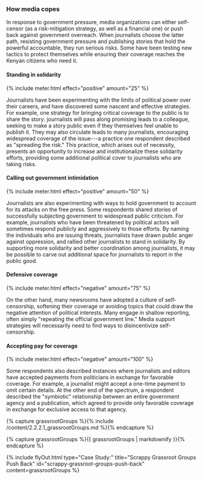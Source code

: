 ### How media copes

In response to government pressure, media organizations can either self-censor (as a risk-mitigation strategy, as well as a financial one) or push back against government overreach. When journalists choose the latter path, resisting government pressure and publishing stories that hold the powerful accountable, they run serious risks. Some have been testing new tactics to protect themselves while ensuring their coverage reaches the Kenyan citizens who need it.

<div class="flexColumns">
<h4 class="col-1-2">Standing in solidarity</h4>
{% include meter.html effect="positive" amount="25" %}
</div>

Journalists have been experimenting with the limits of political power over their careers, and have discovered some nascent and effective strategies. For example, one strategy for bringing critical coverage to the public is to share the story: journalists will pass along promising leads to a colleague, seeking to make a story public even if they themselves feel unable to publish it. They may also circulate leads to many journalists, encouraging widespread coverage of the issue---a practice one respondent described as "spreading the risk." This practice, which arises out of necessity, presents an opportunity to increase and institutionalize these solidarity efforts, providing some additional political cover to journalists who are taking risks.

<div class="flexColumns">
<h4 class="col-1-2">Calling out government intimidation</h4>
{% include meter.html effect="positive" amount="50" %}
</div>

Journalists are also experimenting with ways to hold government to account for its attacks on the free press. Some respondents shared stories of successfully subjecting government to widespread public criticism. For example, journalists who have been threatened by political actors will sometimes respond publicly and aggressively to those efforts. By naming the individuals who are issuing threats, journalists have drawn public anger against oppression, and rallied other journalists to stand in solidarity. By supporting more solidarity and better coordination among journalists, it may be possible to carve out additional space for journalists to report in the public good.

<div class="flexColumns">
<h4 class="col-1-2">Defensive coverage</h4>
{% include meter.html effect="negative" amount="75" %}
</div>

On the other hand, many newsrooms have adopted a culture of self-censorship, softening their coverage or avoiding topics that could draw the negative attention of political interests. Many engage in shallow reporting, often simply "repeating the official government line." Media support strategies will necessarily need to find ways to disincentivize self-censorship.

<div class="flexColumns">
<h4 class="col-1-2">Accepting pay for coverage</h4>
{% include meter.html effect="negative" amount="100" %}
</div>

Some respondents also described instances where journalists and editors have accepted payments from politicians in exchange for favorable coverage. For example, a journalist might accept a one-time payment to omit certain details. At the other end of the spectrum, a respondent described the "symbiotic" relationship between an entire government agency and a publication, which agreed to provide only favorable coverage in exchange for exclusive access to that agency.

<!-- Include content as a variable -->
{% capture grassrootGroups %}{% include /content/2.2.2.1_grassrootGroups.md %}{% endcapture %}
<!-- markdownify the variable -->
{% capture grassrootGroups %}{{ grassrootGroups | markdownify }}{% endcapture %}
<!-- include the flyOut function and pass in the variable content -->
{% include flyOut.html type="Case Study:" title="Scrappy Grassroot Groups Push Back" id="scrappy-grassroot-groups-push-back" content=grassrootGroups %}
